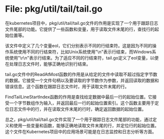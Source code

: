 # File: pkg/util/tail/tail.go

在kubernetes项目中，pkg/util/tail/tail.go文件的作用是实现了一个用于跟踪日志文件尾部的功能。它提供了一些函数和变量，用于读取文件末尾的行，查找行的起始位置等。

该文件中定义了几个变量eol，它们分别表示不同的行结束符。这是因为不同的操作系统使用不同的行结束符，比如Unix系统使用"\n"表示行结束，而Windows系统使用"\r\n"表示行结束。为了适应不同的行结束符，tail.go定义了eol变量，以便在处理日志文件时，能够正确地识别行结束。

tail.go文件中的ReadAtMost函数的作用是从给定的文件中读取不超过指定字节数的数据。它接受一个文件句柄以及要读取的字节数作为参数，并返回读取的数据和错误信息。这个函数在跟踪日志文件时，用于读取文件末尾的行。

FindTailLineStartIndex函数的作用是查找给定数据中最后一行的起始位置。它接受一个字节数组作为输入，并返回最后一行的起始位置索引。这个函数主要用于定位日志文件中的行，并在读取文件末尾的行时，确定返回数据的起始位置。

总之，pkg/util/tail/tail.go文件实现了一个用于跟踪日志文件尾部的功能，通过定义和使用一些变量和函数，能够正确地读取文件末尾的行，并定位行的起始位置。这个文件在Kubernetes项目中的应用场景可能是在日志监控和日志分析等方面。

